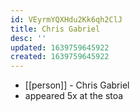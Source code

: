 ```yaml
---
id: VEyrmYQXHdu2Kk6qh2ClJ
title: Chris Gabriel
desc: ''
updated: 1639759645922
created: 1639759645922
---
```



- [[person]] - Chris Gabriel
- appeared 5x at the stoa
